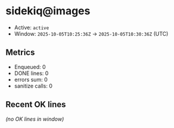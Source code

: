 # sidekiq@images

- Active: `active`
- Window: `2025-10-05T10:25:36Z` → `2025-10-05T10:30:36Z` (UTC)

## Metrics
- Enqueued: 0
- DONE lines: 0
- errors sum: 0
- sanitize calls: 0

## Recent OK lines
_(no OK lines in window)_
